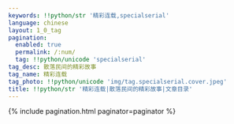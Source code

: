 ```yaml
---
keywords: !!python/str '精彩连载,specialserial'
language: chinese
layout: 1_0_tag
pagination:
  enabled: true
  permalink: /:num/
  tag: !!python/unicode 'specialserial'
tag_desc: 散落民间的精彩故事
tag_name: 精彩连载
tag_photo: !!python/unicode 'img/tag.specialserial.cover.jpeg'
title: !!python/str '精彩连载|散落民间的精彩故事|文章目录'
---
```

{% include pagination.html paginator=paginator %}